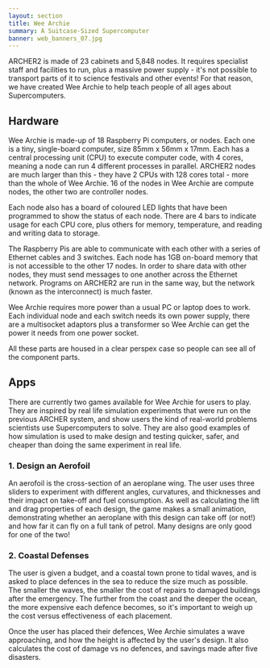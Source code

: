 ```yaml
---
layout: section
title: Wee Archie
summary: A Suitcase-Sized Supercomputer
banner: web_banners_07.jpg
---
```


ARCHER2 is made of 23 cabinets and 5,848 nodes. It requires specialist staff and facilities to run, plus a massive power supply - it's not possible to transport parts of it to science festivals and other events! For that reason, we have created Wee Archie to help teach people of all ages about Supercomputers.

## Hardware
Wee Archie is made-up of 18 Raspberry Pi computers, or nodes. Each one is a tiny, single-board computer, size 85mm x 56mm x 17mm. Each has a central processing unit (CPU) to execute computer code, with 4 cores, meaning a node can run 4 different processes in parallel. ARCHER2 nodes are much larger than this - they have 2 CPUs with 128 cores total - more than the whole of Wee Archie. 16 of the nodes in Wee Archie are compute nodes, the other two are controller nodes.

Each node also has a board of coloured LED lights that have been programmed to show the status of each node. There are 4 bars to indicate usage for each CPU core, plus others for memory, temperature, and reading and writing data to storage.

The Raspberry Pis are able to communicate with each other with a series of Ethernet cables and 3 switches. Each node has 1GB on-board memory that is not accessible to the other 17 nodes. In order to share data with other nodes, they must send messages to one another across the Ethernet network. Programs on ARCHER2 are run in the same way, but the network (known as the interconnect) is much faster.

Wee Archie requires more power than a usual PC or laptop does to work. Each individual node and each switch needs its own power supply, there are a multisocket adaptors plus a transformer so Wee Archie can get the power it needs from one power socket.

All these parts are housed in a clear perspex case so people can see all of the component parts.

## Apps
There are currently two games available for Wee Archie for users to play. They are inspired by real life simulation experiments that were run on the previous ARCHER system, and show users the kind of real-world problems scientists use Supercomputers to solve. They are also good examples of how simulation is used to make design and testing quicker, safer, and cheaper than doing the same experiment in real life.
### 1. Design an Aerofoil
An aerofoil is the cross-section of an aeroplane wing. The user uses three sliders to experiment with different angles, curvatures, and thicknesses and their impact on take-off and fuel consumption. As well as calculating the lift and drag properties of each design, the game makes a small animation, demonstrating whether an aeroplane with this design can take off (or not!) and how far it can fly on a full tank of petrol. Many designs are only good for one of the two!

### 2. Coastal Defenses
The user is given a budget, and a coastal town prone to tidal waves, and is asked to place defences in the sea to reduce the size much as possible. The smaller the waves, the smaller the cost of repairs to damaged buildings after the emergency. The further from the coast and the deeper the ocean, the more expensive each defence becomes, so it's important to weigh up the cost versus effectiveness of each placement.

Once the user has placed their defences, Wee Archie simulates a wave approaching, and how the height is affected by the user's design. It also calculates the cost of damage vs no defences, and savings made after five disasters.
